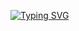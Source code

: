 <a href="https://git.io/typing-svg"><img src="https://readme-typing-svg.herokuapp.com?font=Monomaniac+One&duration=100&pause=1700&color=14E414&random=false&width=435&lines=%3E_;+" alt="Typing SVG" /></a>
<!--
[![Typing SVG](https://readme-typing-svg.herokuapp.com?font=Kode+Mono&pause=300&color=28F71A&random=false&width=435&lines=Welcome,+Pilgrims!;Here+be+dragons...;...and+perhaps+some+untested+code...;So+have+a+look+around!;+)](https://git.io/typing-svg)
**arkahcuk/arkahcuk** is a ✨ _special_ ✨ repository because its `README.md` (this file) appears on your GitHub profile.

Here are some ideas to get you started:

- 🔭 I’m currently working on ...
- 🌱 I’m currently learning ...
- 👯 I’m looking to collaborate on ...
- 🤔 I’m looking for help with ...
- 💬 Ask me about ...
- 📫 How to reach me: ...
- 😄 Pronouns: ...
- ⚡ Fun fact: ...
-->
